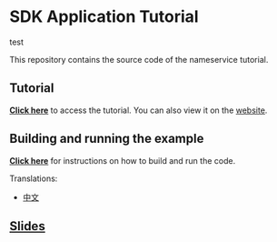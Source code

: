 # SDK Application Tutorial

test

This repository contains the source code of the nameservice tutorial.

## Tutorial

**[Click here](./tutorial/README.md)** to access the tutorial. You can also view it on the [website](https://cosmos.network/docs/tutorial).

## Building and running the example

**[Click here](./tutorial/build-run.md)** for instructions on how to build and run the code.

Translations:

- [中文](./README_cn.md)

## [Slides](https://docs.google.com/presentation/d/1aCMAdkVY-gfgnGNPTygwVk3o68czPQ_VYfvdMy9Ek5Q/edit?usp=sharing)
